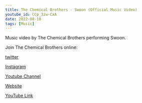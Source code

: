 ```yaml
---
title: The Chemical Brothers - Swoon (Official Music Video)
youtube_id: CCp_3zw-CxA
date: 2022-08-18
tags: [Music]
---
```

Music video by The Chemical Brothers performing Swoon.


Join The Chemical Brothers online:

[twitter](https://twitter.com/chembros)

[Instagram](https://instagram.com/TheChemicalBrothers)

[Youtube Channel](https://www.youtube.com/user/TheChemicalBrother)

[Website](http://thechemicalbrothers.com)

[YouTube Link](https://www.youtube.com/watch?v=CCp_3zw-CxA)
